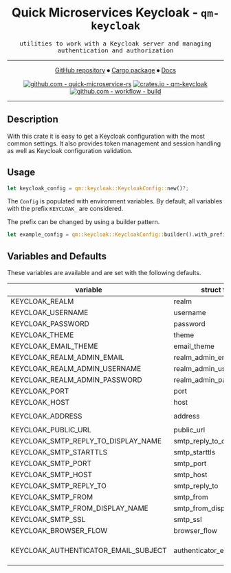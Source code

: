 <div align="center">

# Quick Microservices Keycloak - `qm-keycloak`

<samp>utilities to work with a Keycloak server and managing authentication and authorization</samp>

---

[GitHub repository](https://github.com/hd-gmbh-dev/quick-microservice-rs/tree/main/crates/keycloak)
⏺
[Cargo package](https://crates.io/crates/qm-keycloak)
⏺
[Docs](https://docs.rs/qm-keycloak/latest)

[![github.com - quick-microservice-rs](https://img.shields.io/github/v/release/hd-gmbh-dev/quick-microservice-rs?label=%20&logo=github)](https://github.com/hd-gmbh-dev/quick-microservice-rs/releases/latest)
[![crates.io - qm-keycloak](https://img.shields.io/crates/v/qm-keycloak?label=%20&logo=rust)](https://crates.io/crates/qm-keycloak)\
[![github.com - workflow - build](https://img.shields.io/github/actions/workflow/status/hd-gmbh-dev/quick-microservice-rs/build.yaml)](https://github.com/hd-gmbh-dev/quick-microservice-rs/actions/workflows/build.yaml)

</div>

---

## Description

With this crate it is easy to get a Keycloak configuration with the most common settings.
It also provides token management and session handling as well as Keycloak configuration validation.

## Usage

```rust
let keycloak_config = qm::keycloak::KeycloakConfig::new()?;
```

The `Config` is populated with environment variables. By default, all variables with the prefix
`KEYCLOAK_` are considered.

The prefix can be changed by using a builder pattern.

```rust
let example_config = qm::keycloak::KeycloakConfig::builder().with_prefix("EXAMPLE_").build()?;
```

## Variables and Defaults

These variables are available and are set with the following defaults.

| variable                             | struct field                | default                         |
| ------------------------------------ | --------------------------- | ------------------------------- |
| KEYCLOAK_REALM                       | realm                       | "rmp"                           |
| KEYCLOAK_USERNAME                    | username                    | "admin"                         |
| KEYCLOAK_PASSWORD                    | password                    | "admin"                         |
| KEYCLOAK_THEME                       | theme                       | "qm"                            |
| KEYCLOAK_EMAIL_THEME                 | email_theme                 | "qm"                            |
| KEYCLOAK_REALM_ADMIN_EMAIL           | realm_admin_email           | "admin@test.local"              |
| KEYCLOAK_REALM_ADMIN_USERNAME        | realm_admin_username        | "admin"                         |
| KEYCLOAK_REALM_ADMIN_PASSWORD        | realm_admin_password        | "Admin123!"                     |
| KEYCLOAK_PORT                        | port                        | 42210                           |
| KEYCLOAK_HOST                        | host                        | "127.0.0.1"                     |
| KEYCLOAK_ADDRESS                     | address                     | `http://{host}:{port}/`         |
| KEYCLOAK_PUBLIC_URL                  | public_url                  | "http://127.0.0.1:80"           |
| KEYCLOAK_SMTP_REPLY_TO_DISPLAY_NAME  | smtp_reply_to_display_name  |                                 |
| KEYCLOAK_SMTP_STARTTLS               | smtp_starttls               | false                           |
| KEYCLOAK_SMTP_PORT                   | smtp_port                   | 1025                            |
| KEYCLOAK_SMTP_HOST                   | smtp_host                   | "smtp"                          |
| KEYCLOAK_SMTP_REPLY_TO               | smtp_reply_to               |                                 |
| KEYCLOAK_SMTP_FROM                   | smtp_from                   | "noreply@test.local"            |
| KEYCLOAK_SMTP_FROM_DISPLAY_NAME      | smtp_from_display_name      |                                 |
| KEYCLOAK_SMTP_SSL                    | smtp_ssl                    | false                           |
| KEYCLOAK_BROWSER_FLOW                | browser_flow                | "browser"                       |
| KEYCLOAK_AUTHENTICATOR_EMAIL_SUBJECT | authenticator_email_subject | "Temporary Authentication Code" |
